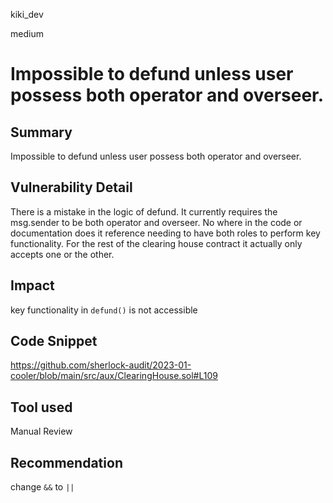 kiki_dev

medium

# Impossible to defund unless user possess both operator and overseer.

## Summary
Impossible to defund unless user possess both operator and overseer.
## Vulnerability Detail
There is a mistake in the logic of defund. It currently requires the msg.sender to be both operator and overseer. No where in the code or documentation does it reference needing to have both roles to perform key functionality. For the rest of the clearing house contract it actually only accepts one or the other.

## Impact
key functionality in `defund()` is not accessible 
## Code Snippet
https://github.com/sherlock-audit/2023-01-cooler/blob/main/src/aux/ClearingHouse.sol#L109
## Tool used

Manual Review

## Recommendation
change `&&` to `||`